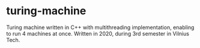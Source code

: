 # turing-machine
Turing machine written in C++ with multithreading implementation, enabling to run 4 machines at once. Written in 2020, during 3rd semester in Vilnius Tech.
